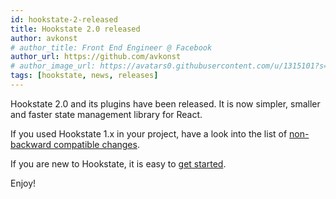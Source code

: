```yaml
---
id: hookstate-2-released
title: Hookstate 2.0 released
author: avkonst
# author_title: Front End Engineer @ Facebook
author_url: https://github.com/avkonst
# author_image_url: https://avatars0.githubusercontent.com/u/1315101?s=400&v=4
tags: [hookstate, news, releases]
---
```


Hookstate 2.0 and its plugins have been released. It is now simpler, smaller and faster state management library for React.

If you used Hookstate 1.x in your project, have a look into the list of [non-backward compatible changes](./migrating-to-v2).

If you are new to Hookstate, it is easy to [get started](./getting-started).

Enjoy!
